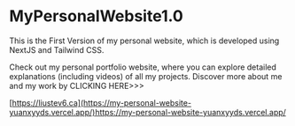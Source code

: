 # MyPersonalWebsite1.0

This is the First Version of my personal website, which is developed using NextJS and Tailwind CSS.

Check out my personal portfolio website, where you can explore detailed explanations (including videos) of all my projects. Discover more about me and my work by CLICKING HERE>>>

[https://liustev6.ca](https://my-personal-website-yuanxyyds.vercel.app/)https://my-personal-website-yuanxyyds.vercel.app/
